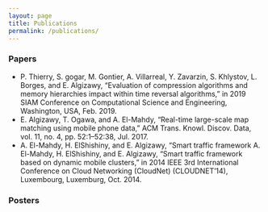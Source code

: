 ```yaml
---
layout: page
title: Publications
permalink: /publications/
---
```

### Papers
*  P. Thierry, S. gogar, M. Gontier, A. Villarreal, Y. Zavarzin, S. Khlystov, L. Borges, and E. Algizawy, “Evaluation of compression algorithms and memory hierarchies impact within time reversal algorithms,” in 2019 SIAM Conference on Computational Science and Engineering, Washington, USA, Feb. 2019.
*  E. Algizawy, T. Ogawa, and A. El-Mahdy, “Real-time large-scale map matching using mobile phone data,” ACM Trans. Knowl. Discov. Data, vol. 11, no. 4, pp. 52:1–52:38, Jul. 2017.
*  A. El-Mahdy, H. ElShishiny, and E. Algizawy, “Smart traffic framework  A. El-Mahdy, H. ElShishiny, and E. Algizawy, “Smart traffic framework
based on dynamic mobile clusters,” in 2014 IEEE 3rd International Conference on Cloud Networking (CloudNet) (CLOUDNET’14), Luxembourg, Luxemburg, Oct. 2014.




### Posters


